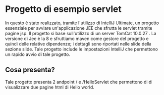 # Progetto di esempio servlet

In questo è stato realizzato, tramite l'utilizzo di IntelliJ Ultimate, un progetto essenziale per avviare un'applicazione JEE che sfrutta le servlet tramite pagine jsp.
Il progetto si base sull'utilizzo di un server TomCat 10.0.27 .
La versione di Jee è la 8 e sfruttiamo maven come gestore del progetto e quindi delle relative dipendenze; i dettagli sono riportati nelle slide della sezione slide.
Tale progetto include le impostazioni IntelliJ che permettono un rapido avvio di tale progetto.

## Cosa presenta?
Tale progetto presenta 2 andpoint / e /HelloServlet  che permettono di di visualizzare due pagine html di Hello world.